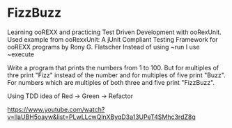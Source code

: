 # FizzBuzz
 Learning ooREXX and practicing Test Driven Development with ooRexUnit. 
 Used example from ooRexxUnit: A jUnit Compliant Testing Framework for ooREXX programs by Rony G. Flatscher
    Instead of using ~run I use ~execute

 Write a program that prints the numbers from 1 to 100. But for multiples of thre print "Fizz" instead of the number and for multiples of five print "Buzz". For numbers which are multiples of both three and five print "FizzBuzz". 

Using TDD idea of Red -> Green -> Refactor 

https://www.youtube.com/watch?v=llaUBH5oayw&list=PLwLLcwQlnXByqD3a13UPeT4SMhc3rdZ8q
    

